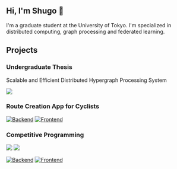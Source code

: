 ## Hi, I'm Shugo 👋
I'm a graduate student at the University of Tokyo. I'm specialized in distributed computing, graph processing and federated learning.

<!-- <a href="https://github.com/shugo256">
  <img align="top" src="https://github-readme-stats.vercel.app/api?username=shugo256&count_private=true&show_icons=true&count_private=true&theme=graywhite" />
</a>
<a href="https://github.com/shugo256">
  <img align="top" src="https://github-readme-stats.vercel.app/api/top-langs/?username=shugo256&langs_count=3&exclude_repo=AtCoder&count_private=true&theme=graywhite" />
</a>

<br />
<br /> -->

## Projects
### Undergraduate Thesis
Scalable and Efficient Distributed Hypergraph Processing System

[![](https://github-readme-stats.vercel.app/api/pin/?username=shugo256&repo=GeminiGraph&show_icons=true&theme=graywhite)](https://github.com/shugo256/GeminiGraph)

### Route Creation App for Cyclists

[![Backend](https://github-readme-stats.vercel.app/api/pin/?username=team-azb&repo=route-bucket-backend&show_icons=true&theme=graywhite)](https://github.com/team-azb/route-bucket-backend)
[![Frontend](https://github-readme-stats.vercel.app/api/pin/?username=team-azb&repo=route-bucket-frontend&show_icons=true&theme=graywhite)](https://github.com/team-azb/route-bucket-frontend)

### Competitive Programming
[![](https://cp-logo.vercel.app/atcoder/shugo256)](https://atcoder.jp/users/shugo256?lang=en) 
[![](https://cp-logo.vercel.app/codeforces/shugo256)](https://codeforces.com/profile/shugo256)

[![Backend](https://github-readme-stats.vercel.app/api/pin/?username=shugo256&repo=AlgorithmLibrary&show_icons=true&theme=graywhite)](https://github.com/shugo256/AlgorithmLibrary)
[![Frontend](https://github-readme-stats.vercel.app/api/pin/?username=shugo256&repo=AtCoder&show_icons=true&theme=graywhite)](https://github.com/shugo256/AtCoder)

<!--
**shugo256/shugo256** is a ✨ _special_ ✨ repository because its `README.md` (this file) appears on your GitHub profile.

Here are some ideas to get you started:

- 🔭 I’m currently working on ...
- 🌱 I’m currently learning ...
- 👯 I’m looking to collaborate on ...
- 🤔 I’m looking for help with ...
- 💬 Ask me about ...
- 📫 How to reach me: ...
- 😄 Pronouns: ...
- ⚡ Fun fact: ...
-->
